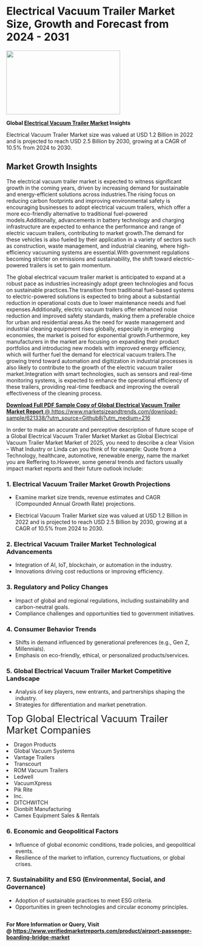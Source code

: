 <H1>Electrical Vacuum Trailer Market Size, Growth and Forecast from 2024 - 2031</H1><img class="aligncenter size-medium wp-image-584254" src="https://thirdeyenews.in/wp-content/uploads/2024/09/Global-Market-Research-300x168.jpeg" alt="" width="300" height="168" /><p><strong>Global&nbsp;<a href="https://www.marketsizeandtrends.com/download-sample/621338/?utm_source=Github8j?utm_medium=216">Electrical Vacuum Trailer Market</a> Insights</strong></p><p>Electrical Vacuum Trailer Market size was valued at USD 1.2 Billion in 2022 and is projected to reach USD 2.5 Billion by 2030, growing at a CAGR of 10.5% from 2024 to 2030.</p><p><h2>Market Growth Insights</h2> <p>The electrical vacuum trailer market is expected to witness significant growth in the coming years, driven by increasing demand for sustainable and energy-efficient solutions across industries.The rising focus on reducing carbon footprints and improving environmental safety is encouraging businesses to adopt electrical vacuum trailers, which offer a more eco-friendly alternative to traditional fuel-powered models.Additionally, advancements in battery technology and charging infrastructure are expected to enhance the performance and range of electric vacuum trailers, contributing to market growth.The demand for these vehicles is also fueled by their application in a variety of sectors such as construction, waste management, and industrial cleaning, where high-efficiency vacuuming systems are essential.With government regulations becoming stricter on emissions and sustainability, the shift toward electric-powered trailers is set to gain momentum.</p> <p><a href="#"></a></p> <p>The global electrical vacuum trailer market is anticipated to expand at a robust pace as industries increasingly adopt green technologies and focus on sustainable practices.The transition from traditional fuel-based systems to electric-powered solutions is expected to bring about a substantial reduction in operational costs due to lower maintenance needs and fuel expenses.Additionally, electric vacuum trailers offer enhanced noise reduction and improved safety standards, making them a preferable choice for urban and residential areas.As the need for waste management and industrial cleaning equipment rises globally, especially in emerging economies, the market is poised for exponential growth.Furthermore, key manufacturers in the market are focusing on expanding their product portfolios and introducing new models with improved energy efficiency, which will further fuel the demand for electrical vacuum trailers.The growing trend toward automation and digitization in industrial processes is also likely to contribute to the growth of the electric vacuum trailer market.Integration with smart technologies, such as sensors and real-time monitoring systems, is expected to enhance the operational efficiency of these trailers, providing real-time feedback and improving the overall effectiveness of the cleaning process.<p><a href="#"></p><p><span class=""><strong>Download Full PDF Sample Copy of Global Electrical Vacuum Trailer Market Report</strong> @ <a href="https://www.marketsizeandtrends.com/download-sample/621338/?utm_source=Github8j?utm_medium=216" target="_blank">https://www.marketsizeandtrends.com/download-sample/621338/?utm_source=Github8j?utm_medium=216</a></span></p><p>In order to make an accurate and perceptive description of future scope of a Global&nbsp;Electrical Vacuum Trailer Market Market as Global&nbsp;Electrical Vacuum Trailer Market Market of 2025, you need to describe a clear Vision &ndash; What Industry or Linda can you think of for example: Quote from a Technology, healthcare, automotive, renewable energy, name the market you are Reffering to.However, some general trends and factors usually impact market reports and their future outlook include:</p><h3>1.&nbsp;<strong>Electrical Vacuum Trailer Market Growth Projections</strong></h3><ul><li>Examine market size trends, revenue estimates and CAGR (Compounded Annual Growth Rate) projections.</li><li><p>Electrical Vacuum Trailer Market size was valued at USD 1.2 Billion in 2022 and is projected to reach USD 2.5 Billion by 2030, growing at a CAGR of 10.5% from 2024 to 2030.</p></li></ul><h3>2.&nbsp;<strong>Electrical Vacuum Trailer Market Technological Advancements</strong></h3><ul><li>Integration of AI, IoT, blockchain, or automation in the industry.</li><li>Innovations driving cost reductions or improving efficiency.</li></ul><h3>3.&nbsp;<strong>Regulatory and Policy Changes</strong></h3><ul><li>Impact of global and regional regulations, including sustainability and carbon-neutral goals.</li><li>Compliance challenges and opportunities tied to government initiatives.</li></ul><h3>4.&nbsp;<strong>Consumer Behavior Trends</strong></h3><ul><li>Shifts in demand influenced by generational preferences (e.g., Gen Z, Millennials).</li><li>Emphasis on eco-friendly, ethical, or personalized products/services.</li></ul><h3>5.&nbsp;<strong>Global Electrical Vacuum Trailer Market Competitive Landscape</strong></h3><ul><li>Analysis of key players, new entrants, and partnerships shaping the industry.</li><li>Strategies for differentiation and market penetration.</li></ul><p data-pm-slice="1 1 []"><span style="color: inherit; font-family: inherit; font-size: 25px;">Top Global Electrical Vacuum Trailer Market Companies</span></p><div class="" data-test-id=""><p><li>Dragon Products</li><li> Global Vacuum Systems</li><li> Vantage Trailers</li><li> Transcourt</li><li> ROM Vacuum Trailers</li><li> Ledwell</li><li> VacuumXpress</li><li> Pik Rite</li><li> Inc.</li><li> DITCHWITCH</li><li> Dionbilt Manufacturing</li><li> Camex Equipment Sales & Rentals</li></p></div><h3>6.&nbsp;<strong>Economic and Geopolitical Factors</strong></h3><ul><li>Influence of global economic conditions, trade policies, and geopolitical events.</li><li>Resilience of the market to inflation, currency fluctuations, or global crises.</li></ul><h3>7.&nbsp;<strong>Sustainability and ESG (Environmental, Social, and Governance)</strong></h3><ul><li>Adoption of sustainable practices to meet ESG criteria.</li><li>Opportunities in green technologies and circular economy principles.</li></ul><h2><strong style="font-size: 14px;">For More Information or Query, Visit @&nbsp;</strong><a style="background-color: #ffffff; font-size: 14px;" href="https://www.marketsizeandtrends.com/report/electrical-vacuum-trailer-market/" target="_blank">https://www.verifiedmarketreports.com/product/airport-passenger-boarding-bridge-market</a></h2>